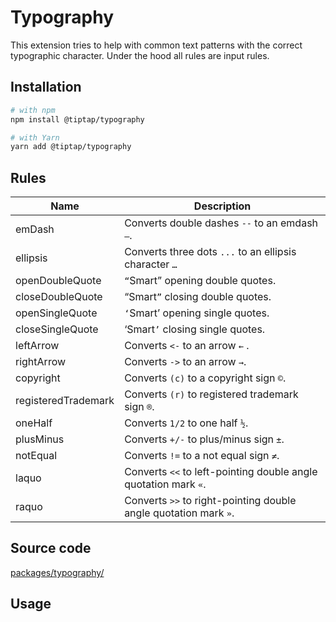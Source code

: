 # Typography
This extension tries to help with common text patterns with the correct typographic character. Under the hood all rules are input rules.

## Installation
```bash
# with npm
npm install @tiptap/typography

# with Yarn
yarn add @tiptap/typography
```

## Rules
| Name                | Description                                                      |
| ------------------- | ---------------------------------------------------------------- |
| emDash              | Converts double dashes `--` to an emdash `—`.                    |
| ellipsis            | Converts three dots `...` to an ellipsis character `…`           |
| openDoubleQuote     | `“`Smart” opening double quotes.                                 |
| closeDoubleQuote    | “Smart`”` closing double quotes.                                 |
| openSingleQuote     | `‘`Smart’ opening single quotes.                                 |
| closeSingleQuote    | ‘Smart`’` closing single quotes.                                 |
| leftArrow           | Converts <code><&dash;</code> to an arrow `←` .                  |
| rightArrow          | Converts <code>&dash;></code> to an arrow `→`.                   |
| copyright           | Converts `(c)` to a copyright sign `©`.                          |
| registeredTrademark | Converts `(r)` to registered trademark sign `®`.                 |
| oneHalf             | Converts `1/2` to one half `½`.                                  |
| plusMinus           | Converts `+/-` to plus/minus sign `±`.                           |
| notEqual            | Converts `!=` to a not equal sign `≠`.                           |
| laquo               | Converts `<<` to left-pointing double angle quotation mark `«`.  |
| raquo               | Converts `>>` to right-pointing double angle quotation mark `»`. |

## Source code
[packages/typography/](https://github.com/ueberdosis/tiptap-next/blob/main/packages/typography/)

## Usage
<demo name="Extensions/Typography" highlight="12,31" />
